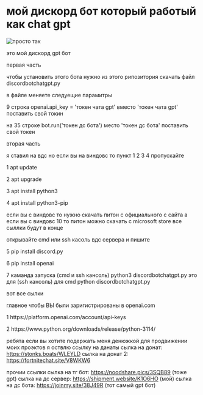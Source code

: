 # мой дискорд бот который работый как chat gpt
<picture>
 <img alt="просто так " src="http://92.63.189.31/square_draw_icon_252083.ico">
</picture>
<p>это мой дискорд gpt бот</p>
<p>первая часть</p>
<p>чтобы установить этого бота нужно из этого рипозитория скачать файл discordbotchatgpt.py</p>
<p>в файле меняете следуещие парамитры</p>
<p>9 строка openai.api_key = 'токен чата gpt' вместо 'токен чата gpt' поставить свой токин</p>
<p>на 35 строке bot.run('токен дс бота') место 'токен дс бота' поставить свой токен</p>
<p>вторая часть</p>
<p>я ставил на вдс но если вы на виндовс то пункт 1 2 3 4 пропускайте</p>
<p>1 apt update</p>
<p>2 apt upgrade</p>
<p>3 apt install python3</p>
<p>4 apt install python3-pip</p>
<p>если вы с виндовс то нужно скачать питон с официального с сайта а если вы с виндовс 10 то питон можно скачать с microsoft store все сыллки будут в конце</p>
<p>открывайте cmd или ssh касоль вдс сервера и пишите</p>
<p>5 pip install discord.py</p>
<p>6 pip install openai</p>
<p>7 каманда запуска (cmd и ssh кансоль) python3 discordbotchatgpt.py это для (ssh кансоль) для cmd python discordbotchatgpt.py</p>
<p>вот все сылки</p>
<p>главное чтобы ВЫ были заригистрированы в openai.com</p>
<p>1 https://platform.openai.com/account/api-keys</p>
<p>2 https://www.python.org/downloads/release/python-3114/</p>







ребята если вы хотите подержать меня денюжкой для продвижении моих проэктов я оствлю ссылку на данаты
сылка на донат: https://stonks.boats/WLEYLD
сылка на донат 2: https://fortnitechat.site/V8WKW6

прочии ссылки
сылка на тг бот: https://noodshare.pics/3SQB89   (тоже gpt)
сылка на дс сервер: https://shipment.website/K1O6HO (мой)
сылка на дс бота: https://joinmy.site/38J49R   (тот самый gpt бот)
